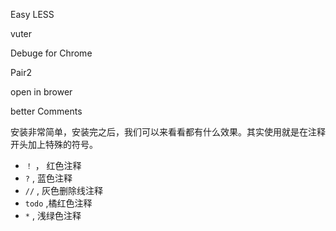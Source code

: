 Easy LESS

vuter

Debuge for Chrome

Pair2

open in brower



better Comments

安装非常简单，安装完之后，我们可以来看看都有什么效果。其实使用就是在注释开头加上特殊的符号。

- `！` ， 红色注释
- `?` , 蓝色注释
- `//` , 灰色删除线注释
- `todo` ,橘红色注释
- `*` , 浅绿色注释